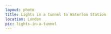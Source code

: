 ```yaml
---
layout: photo
title: Lights in a tunnel to Waterloo Station
location: London
pic: lights-in-a-tunnel
---
```

